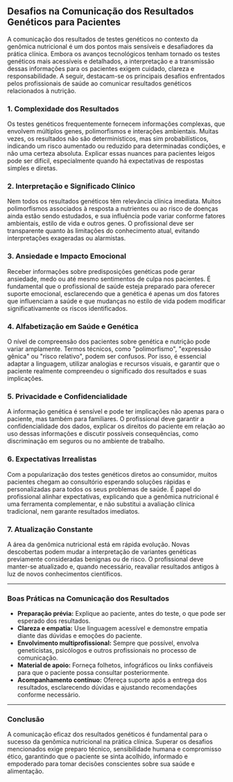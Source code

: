 
## Desafios na Comunicação dos Resultados Genéticos para Pacientes

A comunicação dos resultados de testes genéticos no contexto da genômica nutricional é um dos pontos mais sensíveis e desafiadores da prática clínica. Embora os avanços tecnológicos tenham tornado os testes genéticos mais acessíveis e detalhados, a interpretação e a transmissão dessas informações para os pacientes exigem cuidado, clareza e responsabilidade. A seguir, destacam-se os principais desafios enfrentados pelos profissionais de saúde ao comunicar resultados genéticos relacionados à nutrição.

### 1. Complexidade dos Resultados

Os testes genéticos frequentemente fornecem informações complexas, que envolvem múltiplos genes, polimorfismos e interações ambientais. Muitas vezes, os resultados não são determinísticos, mas sim probabilísticos, indicando um risco aumentado ou reduzido para determinadas condições, e não uma certeza absoluta. Explicar essas nuances para pacientes leigos pode ser difícil, especialmente quando há expectativas de respostas simples e diretas.

### 2. Interpretação e Significado Clínico

Nem todos os resultados genéticos têm relevância clínica imediata. Muitos polimorfismos associados à resposta a nutrientes ou ao risco de doenças ainda estão sendo estudados, e sua influência pode variar conforme fatores ambientais, estilo de vida e outros genes. O profissional deve ser transparente quanto às limitações do conhecimento atual, evitando interpretações exageradas ou alarmistas.

### 3. Ansiedade e Impacto Emocional

Receber informações sobre predisposições genéticas pode gerar ansiedade, medo ou até mesmo sentimentos de culpa nos pacientes. É fundamental que o profissional de saúde esteja preparado para oferecer suporte emocional, esclarecendo que a genética é apenas um dos fatores que influenciam a saúde e que mudanças no estilo de vida podem modificar significativamente os riscos identificados.

### 4. Alfabetização em Saúde e Genética

O nível de compreensão dos pacientes sobre genética e nutrição pode variar amplamente. Termos técnicos, como "polimorfismo", "expressão gênica" ou "risco relativo", podem ser confusos. Por isso, é essencial adaptar a linguagem, utilizar analogias e recursos visuais, e garantir que o paciente realmente compreendeu o significado dos resultados e suas implicações.

### 5. Privacidade e Confidencialidade

A informação genética é sensível e pode ter implicações não apenas para o paciente, mas também para familiares. O profissional deve garantir a confidencialidade dos dados, explicar os direitos do paciente em relação ao uso dessas informações e discutir possíveis consequências, como discriminação em seguros ou no ambiente de trabalho.

### 6. Expectativas Irrealistas

Com a popularização dos testes genéticos diretos ao consumidor, muitos pacientes chegam ao consultório esperando soluções rápidas e personalizadas para todos os seus problemas de saúde. É papel do profissional alinhar expectativas, explicando que a genômica nutricional é uma ferramenta complementar, e não substitui a avaliação clínica tradicional, nem garante resultados imediatos.

### 7. Atualização Constante

A área da genômica nutricional está em rápida evolução. Novas descobertas podem mudar a interpretação de variantes genéticas previamente consideradas benignas ou de risco. O profissional deve manter-se atualizado e, quando necessário, reavaliar resultados antigos à luz de novos conhecimentos científicos.

---

### Boas Práticas na Comunicação dos Resultados

- **Preparação prévia:** Explique ao paciente, antes do teste, o que pode ser esperado dos resultados.
- **Clareza e empatia:** Use linguagem acessível e demonstre empatia diante das dúvidas e emoções do paciente.
- **Envolvimento multiprofissional:** Sempre que possível, envolva geneticistas, psicólogos e outros profissionais no processo de comunicação.
- **Material de apoio:** Forneça folhetos, infográficos ou links confiáveis para que o paciente possa consultar posteriormente.
- **Acompanhamento contínuo:** Ofereça suporte após a entrega dos resultados, esclarecendo dúvidas e ajustando recomendações conforme necessário.

---

### Conclusão

A comunicação eficaz dos resultados genéticos é fundamental para o sucesso da genômica nutricional na prática clínica. Superar os desafios mencionados exige preparo técnico, sensibilidade humana e compromisso ético, garantindo que o paciente se sinta acolhido, informado e empoderado para tomar decisões conscientes sobre sua saúde e alimentação.
```
